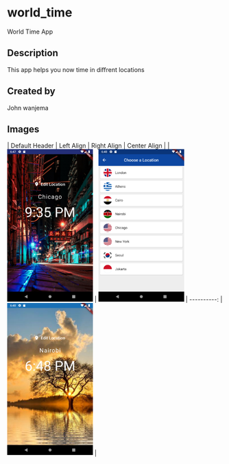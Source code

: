 # world_time

World Time App

## Description

This app helps you now time in diffrent locations

## Created by
John wanjema
## Images
| Default Header | Left Align | Right Align | Center Align |
| <img src="/assests/Screenshot_1583077657.png" alt="drawing" width="200"/> | <img src="/assests/Screenshot_1583077700.png" alt="drawing" width="200"/> | ----------: | <img src="/assests/Screenshot_1583077727.png" alt="drawing" width="200"/> |





